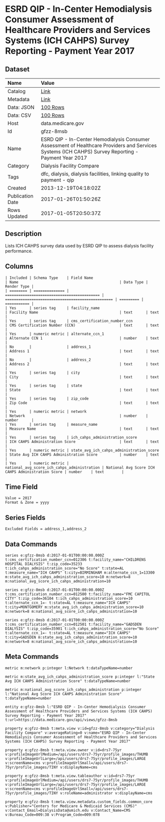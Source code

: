 # ESRD QIP - In-Center Hemodialysis Consumer Assessment of Healthcare Providers and Services Systems (ICH CAHPS) Survey Reporting - Payment Year 2017

## Dataset

| Name | Value |
| :--- | :---- |
| Catalog | [Link](https://catalog.data.gov/dataset/esrd-qip-in-center-hemodialysis-consumer-assessment-of-healthcare-providers-and-services-2) |
| Metadata | [Link](https://data.medicare.gov/api/views/gfzz-8msb) |
| Data: JSON | [100 Rows](https://data.medicare.gov/api/views/gfzz-8msb/rows.json?max_rows=100) |
| Data: CSV | [100 Rows](https://data.medicare.gov/api/views/gfzz-8msb/rows.csv?max_rows=100) |
| Host | data.medicare.gov |
| Id | gfzz-8msb |
| Name | ESRD QIP - In-Center Hemodialysis Consumer Assessment of Healthcare Providers and Services Systems (ICH CAHPS) Survey Reporting - Payment Year 2017 |
| Category | Dialysis Facility Compare |
| Tags | dfc, dialysis, dialysis facilities, linking quality to payment - qip |
| Created | 2013-12-19T04:18:02Z |
| Publication Date | 2017-01-26T01:50:26Z |
| Rows Updated | 2017-01-05T20:50:37Z |

## Description

Lists ICH CAHPS survey data used by ESRD QIP to assess dialysis facility performance.

## Columns

```ls
| Included | Schema Type    | Field Name                                  | Name                                              | Data Type | Render Type |
| ======== | ============== | =========================================== | ================================================= | ========= | =========== |
| Yes      | series tag     | facility_name                               | Facility Name                                     | text      | text        |
| Yes      | series tag     | cms_certification_number_ccn                | CMS Certification Number (CCN)                    | text      | text        |
| Yes      | numeric metric | alternate_ccn_1                             | Alternate CCN 1                                   | number    | text        |
| No       |                | address_1                                   | Address 1                                         | text      | text        |
| No       |                | address_2                                   | Address 2                                         | text      | text        |
| Yes      | series tag     | city                                        | City                                              | text      | text        |
| Yes      | series tag     | state                                       | State                                             | text      | text        |
| Yes      | series tag     | zip_code                                    | Zip Code                                          | text      | text        |
| Yes      | numeric metric | network                                     | Network                                           | number    | number      |
| Yes      | series tag     | measure_name                                | Measure Name                                      | text      | text        |
| Yes      | series tag     | ich_cahps_administration_score              | ICH CAHPS Administration Score                    | text      | text        |
| Yes      | numeric metric | state_avg_ich_cahps_administration_score    | State Avg ICH CAHPS Administration Score          | number    | text        |
| Yes      | numeric metric | national_avg_score_ich_cahps_administration | National Avg Score ICH CAHPS Administration Score | number    | text        |
```

## Time Field

```ls
Value = 2017
Format & Zone = yyyy
```

## Series Fields

```ls
Excluded Fields = address_1,address_2
```

## Data Commands

```ls
series e:gfzz-8msb d:2017-01-01T00:00:00.000Z t:cms_certification_number_ccn=012306 t:facility_name="CHILDRENS HOSPITAL DIALYSIS" t:zip_code=35233 t:ich_cahps_administration_score="No Score" t:state=AL t:measure_name="ICH CAHPS" t:city=BIRMINGHAM m:alternate_ccn_1=13300 m:state_avg_ich_cahps_administration_score=10 m:network=8 m:national_avg_score_ich_cahps_administration=10

series e:gfzz-8msb d:2017-01-01T00:00:00.000Z t:cms_certification_number_ccn=012500 t:facility_name="FMC CAPITOL CITY" t:zip_code=36104 t:ich_cahps_administration_score=10 t:alternate_ccn_1=- t:state=AL t:measure_name="ICH CAHPS" t:city=MONTGOMERY m:state_avg_ich_cahps_administration_score=10 m:network=8 m:national_avg_score_ich_cahps_administration=10

series e:gfzz-8msb d:2017-01-01T00:00:00.000Z t:cms_certification_number_ccn=012501 t:facility_name="GADSDEN DIALYSIS" t:zip_code=35901 t:ich_cahps_administration_score="No Score" t:alternate_ccn_1=- t:state=AL t:measure_name="ICH CAHPS" t:city=GADSDEN m:state_avg_ich_cahps_administration_score=10 m:network=8 m:national_avg_score_ich_cahps_administration=10
```

## Meta Commands

```ls
metric m:network p:integer l:Network t:dataTypeName=number

metric m:state_avg_ich_cahps_administration_score p:integer l:"State Avg ICH CAHPS Administration Score" t:dataTypeName=number

metric m:national_avg_score_ich_cahps_administration p:integer l:"National Avg Score ICH CAHPS Administration Score" t:dataTypeName=number

entity e:gfzz-8msb l:"ESRD QIP - In-Center Hemodialysis Consumer Assessment of Healthcare Providers and Services Systems (ICH CAHPS) Survey Reporting - Payment Year 2017" t:url=https://data.medicare.gov/api/views/gfzz-8msb

property e:gfzz-8msb t:meta.view v:id=gfzz-8msb v:category="Dialysis Facility Compare" v:averageRating=0 v:name="ESRD QIP - In-Center Hemodialysis Consumer Assessment of Healthcare Providers and Services Systems (ICH CAHPS) Survey Reporting - Payment Year 2017"

property e:gfzz-8msb t:meta.view.owner v:id=drs7-75yr v:profileImageUrlMedium=/api/users/drs7-75yr/profile_images/THUMB v:profileImageUrlLarge=/api/users/drs7-75yr/profile_images/LARGE v:screenName=cms v:profileImageUrlSmall=/api/users/drs7-75yr/profile_images/TINY v:displayName=cms

property e:gfzz-8msb t:meta.view.tableauthor v:id=drs7-75yr v:profileImageUrlMedium=/api/users/drs7-75yr/profile_images/THUMB v:profileImageUrlLarge=/api/users/drs7-75yr/profile_images/LARGE v:screenName=cms v:profileImageUrlSmall=/api/users/drs7-75yr/profile_images/TINY v:roleName=administrator v:displayName=cms

property e:gfzz-8msb t:meta.view.metadata.custom_fields.common_core v:Publisher="Centers for Medicare & Medicaid Services (CMS)" v:Contact_Email=DialysisData@umich.edu v:Contact_Name=CMS v:Bureau_Code=009:38 v:Program_Code=009:078
```